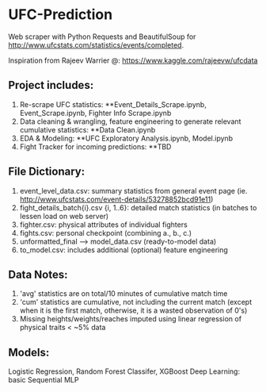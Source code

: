 # UFC-Prediction

Web scraper with Python Requests and BeautifulSoup for http://www.ufcstats.com/statistics/events/completed.

Inspiration from Rajeev Warrier @: https://www.kaggle.com/rajeevw/ufcdata 
 
## Project includes:
1. Re-scrape UFC statistics: **Event_Details_Scrape.ipynb, Event_Scrape.ipynb, Fighter Info Scrape.ipynb
2. Data cleaning & wrangling, feature engineering to generate relevant cumulative statistics: **Data Clean.ipynb
3. EDA & Modeling: **UFC Exploratory Analysis.ipynb, Model.ipynb
4. Fight Tracker for incoming predictions: **TBD


## File Dictionary:
1. event_level_data.csv: summary statistics from general event page (ie. http://www.ufcstats.com/event-details/53278852bcd91e11)
2. fight_details_batch{i}.csv {i, 1..6}: detailed match statistics (in batches to lessen load on web server)
3. fighter.csv: physical attributes of individual fighters
4. fights.csv: personal checkpoint (combining a., b., c.)
5. unformatted_final --> model_data.csv (ready-to-model data)
6. to_model.csv: includes additional (optional) feature engineering

## Data Notes:
1. 'avg' statistics are on total/10 minutes of cumulative match time
2. 'cum' statistics are cumulative, not including the current match (except when it is the first match, otherwise, it is a wasted observation of 0's)
3. Missing heights/weights/reaches imputed using linear regression of physical traits < ~5% data

## Models:
Logistic Regression, Random Forest Classifer, XGBoost
Deep Learning: basic Sequential MLP






